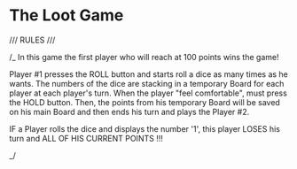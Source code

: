 # The Loot Game

/// RULES ///

/\_ In this game the first player who will reach at 100 points wins the game!

Player #1 presses the ROLL button and starts roll a dice as many times as he wants. The numbers of the dice are stacking in a temporary Board for each player at each player's turn. When the player "feel comfortable", must press the HOLD button. Then, the points from his temporary Board will be saved on his main Board and then ends his turn and plays the Player #2.

IF a Player rolls the dice and displays the number '1', this player LOSES his
turn and ALL OF HIS CURRENT POINTS !!!

\_/
